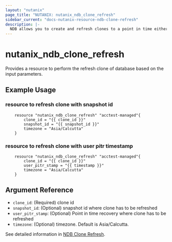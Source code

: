 ```yaml
---
layout: "nutanix"
page_title: "NUTANIX: nutanix_ndb_clone_refresh"
sidebar_current: "docs-nutanix-resource-ndb-clone-refresh"
description: |-
  NDB allows you to create and refresh clones to a point in time either by using transactional logs or by using snapshots. This operation submits a request to perform refresh clone of the database in Nutanix database service (NDB).
---
```


# nutanix_ndb_clone_refresh

Provides a resource to perform the refresh clone of database based on the input parameters. 

## Example Usage

### resource to refresh clone with snapshot id

```hcl
    resource "nutanix_ndb_clone_refresh" "acctest-managed"{
        clone_id = "{{ clone_id }}"
        snapshot_id = "{{ snapshot_id }}"
        timezone = "Asia/Calcutta"
    }
```

### resource to refresh clone with user pitr timestamp

```hcl
    resource "nutanix_ndb_clone_refresh" "acctest-managed"{
        clone_id = "{{ clone_id }}"
        user_pitr_stamp = "{{ timestamp }}"
        timezone = "Asia/Calcutta"
    }
```

## Argument Reference
* `clone_id`: (Required) clone id
* `snapshot_id`: (Optional) snapshot id where clone has to be refreshed
* `user_pitr_stamp`: (Optional) Point in time recovery where clone has to be refreshed
* `timezone`: (Optional) timezone. Default is Asia/Calcutta. 

See detailed information in [NDB Clone Refresh](https://www.nutanix.dev/api_references/ndb/#/d4e53fff274fa-start-refresh-operation-for-the-given-clone).
